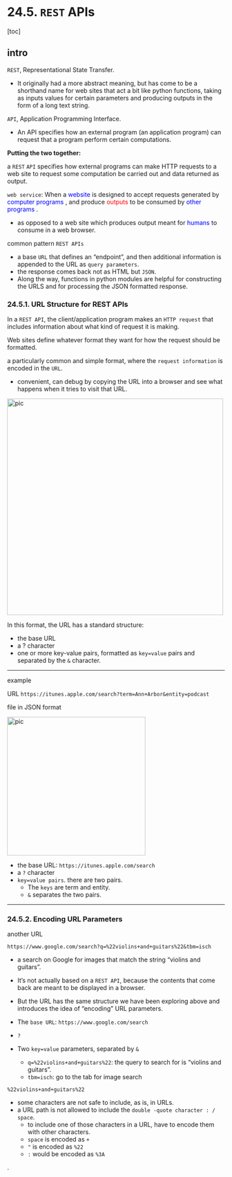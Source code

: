 
# 24.5. `REST` APIs

[toc]

## intro

`REST`, Representational State Transfer.
- It originally had a more abstract meaning, but has come to be a shorthand name for web sites that act a bit like python functions, taking as inputs values for certain parameters and producing outputs in the form of a long text string.


`API`, Application Programming Interface.
- An API specifies how an external program (an application program) can request that a program perform certain computations.

**Putting the two together:**

a `REST` `API` specifies how external programs can make HTTP requests to a web site to request some computation be carried out and data returned as output.

`web service`: When a <font color=blue> website </font> is designed to accept requests generated by <font color=blue> computer programs </font>, and produce <font color=red> outputs </font> to be consumed by <font color=blue> other programs </font> .
- as opposed to a web site which produces output meant for <font color=blue> humans </font> to consume in a web browser.


common pattern `REST APIs`
- a base `URL` that defines an “endpoint”, and then additional information is appended to the URL as `query parameters`.
- the response comes back not as HTML but `JSON`.
- Along the way, functions in python modules are helpful for constructing the URLS and for processing the JSON formatted response.


### 24.5.1. URL Structure for REST APIs

In a `REST API`, the client/application program makes an `HTTP request` that includes information about what kind of request it is making.

Web sites define whatever format they want for how the request should be formatted.

a particularly common and simple format, where the `request information` is encoded in the `URL`.
- convenient, can debug by copying the URL into a browser and see what happens when it tries to visit that URL.

<img alt="pic" src="https://i.imgur.com/6tiJDLq.png" width="500">

In this format, the URL has a standard structure:
- the base URL
- a ? character
- one or more key-value pairs, formatted as `key=value` pairs and separated by the `&` character.

---

example

URL `https://itunes.apple.com/search?term=Ann+Arbor&entity=podcast`

file in JSON format

<img alt="pic" src="https://i.imgur.com/m9nLsn2.png" width="320">

- the base URL: `https://itunes.apple.com/search`
- a `?` character
- `key=value pairs`. there are two pairs.
  - The `keys` are term and entity.
  - `&` separates the two pairs.

---

### 24.5.2. Encoding URL Parameters

another URL

`https://www.google.com/search?q=%22violins+and+guitars%22&tbm=isch`

- a search on Google for images that match the string “violins and guitars”.
- It’s not actually based on a `REST API`, because the contents that come back are meant to be displayed in a browser.
- But the URL has the same structure we have been exploring above and introduces the idea of “encoding” URL parameters.

- The `base URL`: `https://www.google.com/search`
- `?`
- Two `key=value` parameters, separated by `&`
  - `q=%22violins+and+guitars%22`: the query to search for is “violins and guitars”.
  - `tbm=isch`: go to the tab for image search


`%22violins+and+guitars%22`
- some characters are not safe to include, as is, in URLs.
- a URL path is not allowed to include the `double -quote character : / space`.
  - to include one of those characters in a URL, have to encode them with other characters.
  - `space` is encoded as `+`
  - `"` is encoded as `%22`
  - `:` would be encoded as `%3A`

















.
